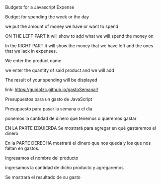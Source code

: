 
Budgets for a Javascript Expense

Budget for spending the week or the day

we put the amount of money we have or want to spend

ON THE LEFT PART It will show to add what we will spend the money on

In the RIGHT PART it will show the money that we have left and the ones that we lack in expenses.

We enter the product name

we enter the quantity of said product and we will add

The result of your spending will be displayed


link:
https://guidolzc.github.io/gastoSemanal/

Presupuestos para un gasto de JavaScript

Presupuesto para pasar la semana o el día

ponemos la cantidad de dinero que tenemos o queremos gastar

EN LA PARTE IZQUIERDA Se mostrará para agregar en qué gastaremos el dinero

En la PARTE DERECHA mostrará el dinero que nos queda y los que nos faltan en gastos.

Ingresamos el nombre del producto

ingresamos la cantidad de dicho producto y agregaremos

Se mostrará el resultado de su gasto

